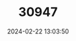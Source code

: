 ---
title: "30947"
category: "Nothocestrum peltatum"
draft: false
date: 2024-02-22 13:03:50
languages:
  Hawaiian: ["aiea", "ʻaiea", "Hālena", "Hālena"]
---